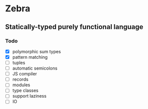 # Zebra

## Statically-typed purely functional language

### Todo

- [x] polymorphic sum types
- [x] pattern matching
- [ ] tuples
- [ ] automatic semicolons
- [ ] JS compiler
- [ ] records
- [ ] modules
- [ ] type classes
- [ ] support laziness
- [ ] IO
